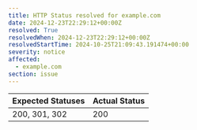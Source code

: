 ```yaml
---
title: HTTP Status resolved for example.com
date: 2024-12-23T22:29:12+00:00Z
resolved: True
resolvedWhen: 2024-12-23T22:29:12+00:00Z
resolvedStartTime: 2024-10-25T21:09:43.191474+00:00
severity: notice
affected:
  - example.com
section: issue
---
```


| Expected Statuses | Actual Status  |
|-------------------|----------------|
| 200, 301, 302 | 200 |
